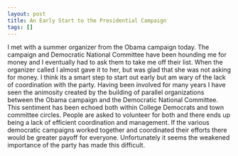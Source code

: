 ```yaml
---
layout: post
title: An Early Start to the Presidential Campaign
tags: []
---
```

I met with a summer organizer from the Obama campaign today. The campaign and Democratic National Committee have been hounding me for money and I eventually had to ask them to take me off their list. When the organizer called I almost gave it to her, but was glad that she was not asking for money. I think its a smart step to start out early but am wary of the lack of coordination with the party. Having been involved for many years I have seen the animosity created by the building of parallel organizations between the Obama campaign and the Democratic National Committee. This sentiment has been echoed both within College Democrats and town committee circles. People are asked to volunteer for both and there ends up being a lack of efficient coordination and management. If the various democratic campaigns worked together and coordinated their efforts there would be greater payoff for everyone. Unfortunately it seems the weakened importance of the party has made this difficult.
